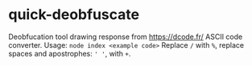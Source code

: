 # quick-deobfuscate
Deobfucation tool drawing response from https://dcode.fr/ ASCII code converter. 
Usage: `node index <example code>`
Replace `/` with `%`, replace spaces and apostrophes: `' '`, with `+`. 
